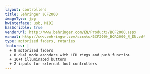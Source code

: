 ```yaml
---
layout: controllers
title: Behringer BCF2000
imageType: jpg
hwInterface: usb, MIDI
hasScribble: true
vendorUrl: http://www.behringer.com/EN/Products/BCF2000.aspx
manual: http://www.behringer.com/assets/BCF2000_BCR2000_M_EN.pdf
type: motorized faders, rotaries
features: |
  + 8 motorized faders
  + 8 dual mode encoders with LED rings and push function
  + 16+4 illuminated buttons
  + 2 inputs for external foot controllers
---
```


